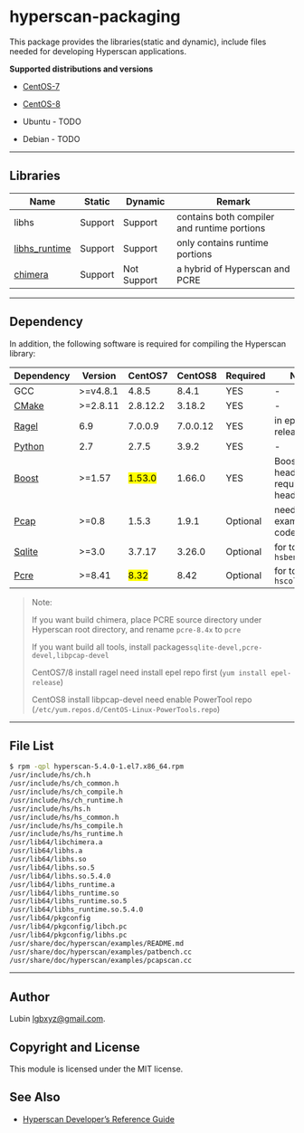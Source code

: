 # hyperscan-packaging

This package provides the libraries(static and dynamic), include files needed for developing Hyperscan applications.



**Supported distributions and versions**

- [CentOS-7](rpm/el7_x64/)

- [CentOS-8](rpm/el8_x64/)

- Ubuntu - TODO

- Debian - TODO

----

## Libraries

| Name                                                                                                   | Static  | Dynamic     | Remark                                      |
| ------------------------------------------------------------------------------------------------------ | ------- | ----------- | ------------------------------------------- |
| libhs                                                                                                  | Support | Support     | contains both compiler and runtime portions |
| [libhs_runtime](http://intel.github.io/hyperscan/dev-reference/serialization.html#the-runtime-library) | Support | Support     | only contains runtime portions              |
| [chimera](http://intel.github.io/hyperscan/dev-reference/chimera.html)                                 | Support | Not Support | a hybrid of Hyperscan and PCRE              |

----

## Dependency

In addition, the following software is required for compiling the Hyperscan library:

| Dependency                                      | Version  | CentOS7             | CentOS8  | Required | Notes                                |
| ----------------------------------------------- | -------- | ------------------- | -------- | -------- | ------------------------------------ |
| GCC                                             | >=v4.8.1 | 4.8.5               | 8.4.1    | YES      | -                                    |
| [CMake](http://www.cmake.org/)                  | >=2.8.11 | 2.8.12.2            | 3.18.2   | YES      | -                                    |
| [Ragel](http://www.colm.net/open-source/ragel/) | 6.9      | 7.0.0.9             | 7.0.0.12 | YES      | in epel-release                      |
| [Python](http://www.python.org/)                | 2.7      | 2.7.5               | 3.9.2    | YES      | -                                    |
| [Boost](http://boost.org/)                      | >=1.57   | <mark>1.53.0</mark> | 1.66.0   | YES      | Boost headers required(only headers) |
| [Pcap](http://tcpdump.org/)                     | >=0.8    | 1.5.3               | 1.9.1    | Optional | needed for example code only         |
| [Sqlite](http://www.sqlite.org/)                | >=3.0    | 3.7.17              | 3.26.0   | Optional | for tool `hsbench`                   |
| [Pcre](http://www.pcre.org/)                    | >=8.41   | <mark>8.32</mark>   | 8.42     | Optional | for tool `hscollider`                |

> Note:
> 
> If you want build chimera, place PCRE source directory under Hyperscan root directory, and rename `pcre-8.4x` to `pcre`
> 
> If you want build all tools, install packages`sqlite-devel,pcre-devel,libpcap-devel`
> 
> CentOS7/8 install ragel need install epel repo first (`yum install epel-release`)
> 
> CentOS8 install libpcap-devel need enable PowerTool repo (`/etc/yum.repos.d/CentOS-Linux-PowerTools.repo`)

-----

## File List

```bash
$ rpm -qpl hyperscan-5.4.0-1.el7.x86_64.rpm 
/usr/include/hs/ch.h
/usr/include/hs/ch_common.h
/usr/include/hs/ch_compile.h
/usr/include/hs/ch_runtime.h
/usr/include/hs/hs.h
/usr/include/hs/hs_common.h
/usr/include/hs/hs_compile.h
/usr/include/hs/hs_runtime.h
/usr/lib64/libchimera.a
/usr/lib64/libhs.a
/usr/lib64/libhs.so
/usr/lib64/libhs.so.5
/usr/lib64/libhs.so.5.4.0
/usr/lib64/libhs_runtime.a
/usr/lib64/libhs_runtime.so
/usr/lib64/libhs_runtime.so.5
/usr/lib64/libhs_runtime.so.5.4.0
/usr/lib64/pkgconfig
/usr/lib64/pkgconfig/libch.pc
/usr/lib64/pkgconfig/libhs.pc
/usr/share/doc/hyperscan/examples/README.md
/usr/share/doc/hyperscan/examples/patbench.cc
/usr/share/doc/hyperscan/examples/pcapscan.cc
```

-----

## Author

Lubin [lgbxyz@gmail.com](mailto:lgbxyz@gmail.com).

## Copyright and License

This module is licensed under the MIT license.

## See Also

- [Hyperscan Developer’s Reference Guide](http://intel.github.io/hyperscan/dev-reference/)
